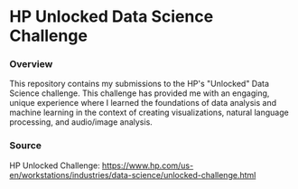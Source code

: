 # HP Unlocked Data Science Challenge

### Overview
This repository contains my submissions to the HP's "Unlocked" Data Science challenge. This challenge has provided me with an engaging, unique experience where I learned the foundations of data analysis and machine learning in the context of creating visualizations, natural language processing, and audio/image analysis.


### Source
HP Unlocked Challenge: https://www.hp.com/us-en/workstations/industries/data-science/unlocked-challenge.html